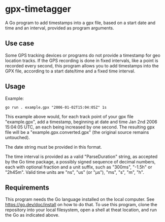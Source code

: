 # gpx-timetagger
A Go program to add timestamps into a gpx file, based on a start date and time and an interval, provided as program arguments.

## Use case
Some GPS tracking devices or programs do not provide a timestamp for geo location tracks.
If the GPS recording is done in fixed intervals, like a point is recorded every second, this program allows you to add timestamps into the GPX file, according to a start date/time and a fixed time interval.

## Usage
Example:
```
go run . example.gpx "2006-01-02T15:04:05Z" 1s
```
This example above would, for each track point of your gpx file "example.gpx", add a timestamp, beginning at date and time Jan 2nd 2006 15:04:05 UTC, an each being increased by one second. The resulting gpx file will be a "example.gpx.converted.gpx" (the original source remains untouched).

The date string must be provided in this format. 

The time interval is provided as a valid "ParseDuration" string, as accepted by the Go time package, a possibly signed sequence of decimal numbers, each with optional fraction and a unit suffix, such as "300ms", "-1.5h" or "2h45m". Valid time units are "ns", "us" (or "µs"), "ms", "s", "m", "h". 

## Requirements
This program needs the Go language installed on the local computer. See https://go.dev/doc/install on how to do that.
To use this program, clone the repository into your local filesystem, open a shell at theat location, and run the Go as indicated above.
